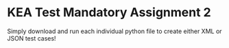 # KEA Test Mandatory Assignment 2

Simply download and run each individual python file to create either XML or JSON test cases!
